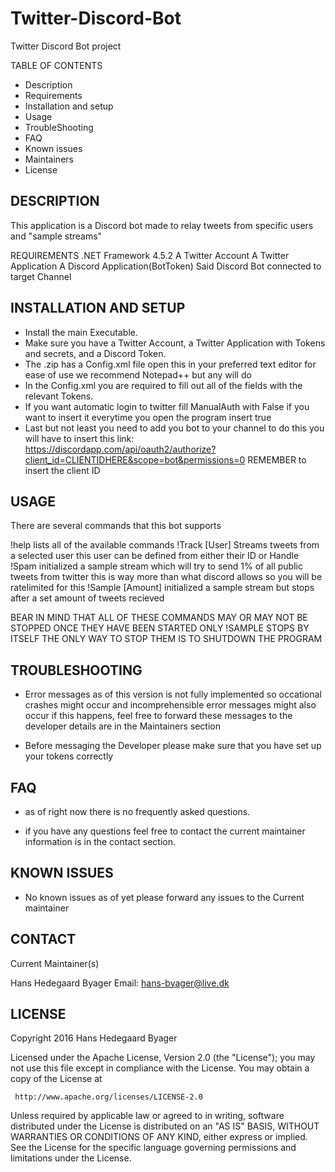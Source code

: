 # Twitter-Discord-Bot
Twitter Discord Bot project

TABLE OF CONTENTS

* Description
* Requirements
* Installation and setup
* Usage
* TroubleShooting
* FAQ
* Known issues
* Maintainers
* License




DESCRIPTION
-----------

This application is a Discord bot made to relay tweets from specific users and "sample streams"


REQUIREMENTS
.NET Framework 4.5.2
A Twitter Account
A Twitter Application
A Discord Application(BotToken)
Said Discord Bot connected to target Channel



INSTALLATION AND SETUP
------------

* Install the main Executable.
* Make sure you have a Twitter Account, a Twitter Application with Tokens and secrets, and a Discord Token.
* The .zip has a Config.xml file open this in your preferred text editor for ease of use we recommend Notepad++ but any will do
* In the Config.xml you are required to fill out all of the fields with the relevant Tokens.
* If you want automatic login to twitter fill ManualAuth with False if you want to insert it everytime you open the program insert true
* Last but not least you need to add you bot to your channel to do this you will have to insert this link: https://discordapp.com/api/oauth2/authorize?client_id=CLIENTIDHERE&scope=bot&permissions=0
REMEMBER to insert the client ID 



USAGE
-----

There are several commands that this bot supports

!help lists all of the available commands
!Track [User] Streams tweets from a selected user this user can be defined from either their ID or Handle
!Spam initialized a sample stream which will try to send 1% of all public tweets from twitter this is way more than what discord allows so you will be ratelimited for this
!Sample [Amount] initialized a sample stream but stops after a set amount of tweets recieved

BEAR IN MIND THAT ALL OF THESE COMMANDS MAY OR MAY NOT BE STOPPED ONCE THEY HAVE BEEN STARTED ONLY !SAMPLE STOPS BY ITSELF
THE ONLY WAY TO STOP THEM IS TO SHUTDOWN THE PROGRAM


TROUBLESHOOTING
---------------

* Error messages as of this version is not fully implemented so occational crashes might occur and incomprehensible error messages might also occur if this happens,
feel free to forward these messages to the developer details are in the Maintainers section

* Before messaging the Developer please make sure that you have set up your tokens correctly 


FAQ
---

* as of right now there is no frequently asked questions.

* if you have any questions feel free to contact the current maintainer information is in the contact section.



KNOWN ISSUES
------------

* No known issues as of yet please forward any issues to the Current maintainer


CONTACT
-------


Current Maintainer(s)

Hans Hedegaard Byager 	Email: hans-byager@live.dk





LICENSE
-------

Copyright 2016 Hans Hedegaard Byager

   Licensed under the Apache License, Version 2.0 (the "License");
   you may not use this file except in compliance with the License.
   You may obtain a copy of the License at

     http://www.apache.org/licenses/LICENSE-2.0

   Unless required by applicable law or agreed to in writing, software
   distributed under the License is distributed on an "AS IS" BASIS,
   WITHOUT WARRANTIES OR CONDITIONS OF ANY KIND, either express or implied.
   See the License for the specific language governing permissions and
   limitations under the License.



